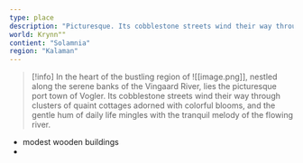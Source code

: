 ```yaml
---
type: place
description: "Picturesque. Its cobblestone streets wind their way through clusters of quaint cottages adorned with colorful blooms, and the gentle hum of daily life mingles with the tranquil melody of the flowing river"
world: Krynn""
contient: "Solamnia"
region: "Kalaman"
---
```

> [!info]
> In the heart of the bustling region of ![[image.png]], nestled along the serene banks of the Vingaard River, lies the picturesque port town of Vogler. Its cobblestone streets wind their way through clusters of quaint cottages adorned with colorful blooms, and the gentle hum of daily life mingles with the tranquil melody of the flowing river.

- modest wooden buildings
- 
